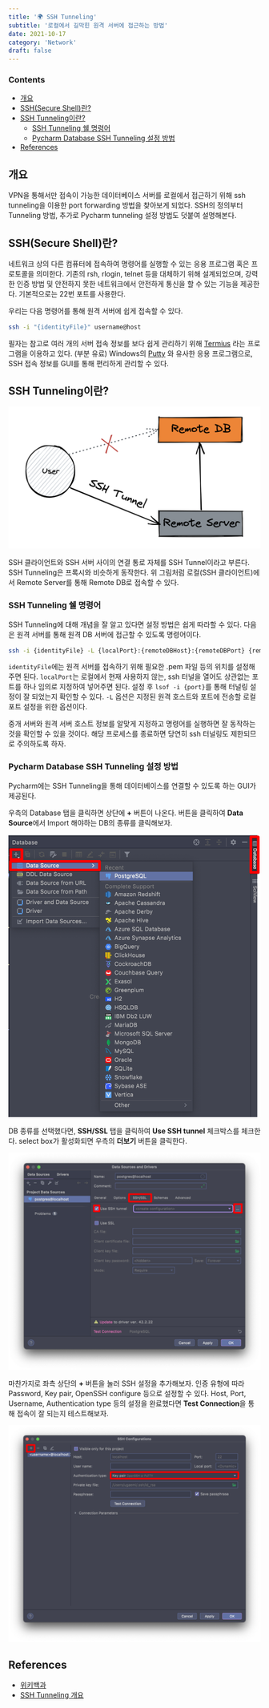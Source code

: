 ```yaml
---
title: '🌍 SSH Tunneling'
subtitle: '로컬에서 길막힌 원격 서버에 접근하는 방법'
date: 2021-10-17
category: 'Network'
draft: false
---
```


### Contents
- [개요](#개요)
- [SSH(Secure Shell)란?](#sshsecure-shell란)
- [SSH Tunneling이란?](#ssh-tunneling이란)
    - [SSH Tunneling 쉘 명령어](#SSH-Tunneling-쉘-명령어)
    - [Pycharm Database SSH Tunneling 설정 방법](#pycharm-database-ssh-tunneling-설정-방법)
- [References](#references)

## 개요

VPN을 통해서만 접속이 가능한 데이터베이스 서버를 로컬에서 접근하기 위해 ssh tunneling을 이용한 port forwarding 방법을 찾아보게 되었다.
SSH의 정의부터 Tunneling 방법, 추가로 Pycharm tunneling 설정 방법도 덧붙여 설명해본다.

## SSH(Secure Shell)란?

네트워크 상의 다른 컴퓨터에 접속하여 명령어를 실행할 수 있는 응용 프로그램 혹은 프로토콜을 의미한다.
기존의 rsh, rlogin, telnet 등을 대체하기 위해 설계되었으며, 강력한 인증 방법 및 안전하지 못한 네트워크에서 안전하게 통신을 할 수 있는 기능을 제공한다.
기본적으로는 22번 포트를 사용한다.

우리는 다음 명령어를 통해 원격 서버에 쉽게 접속할 수 있다.

```bash
ssh -i "{identityFile}" username@host
```

필자는 참고로 여러 개의 서버 접속 정보를 보다 쉽게 관리하기 위해 [Termius](https://termius.com/) 라는 프로그램을 이용하고 있다. (부분 유료)
Windows의 [Putty](https://www.putty.org/) 와 유사한 응용 프로그램으로, SSH 접속 정보를 GUI를 통해 편리하게 관리할 수 있다.

## SSH Tunneling이란?

![SSH Tunneling](images/2021/01.png)

SSH 클라이언트와 SSH 서버 사이의 연결 통로 자체를 SSH Tunnel이라고 부른다.
SSH Tunneling은 프록시와 비슷하게 동작한다.
위 그림처럼 로컬(SSH 클라이언트)에서 Remote Server를 통해 Remote DB로 접속할 수 있다.

### SSH Tunneling 쉘 명령어

SSH Tunneling에 대해 개념을 잘 알고 있다면 설정 방법은 쉽게 따라할 수 있다.
다음은 원격 서버를 통해 원격 DB 서버에 접근할 수 있도록 명령어이다.

```bash
ssh -i {identityFile} -L {localPort}:{remoteDBHost}:{remoteDBPort} {remoteUsername}@{remoteHost}
```

`identityFile`에는 원격 서버를 접속하기 위해 필요한 .pem 파일 등의 위치를 설정해주면 된다.
`localPort`는 로컬에서 현재 사용하지 않는, ssh 터널을 열어도 상관없는 포트를 하나 임의로 지정하여 넣어주면 된다.
설정 후 `lsof -i {port}`를 통해 터널링 설정이 잘 되었는지 확인할 수 있다.
`-L` 옵션은 지정된 원격 호스트와 포트에 전송할 로컬 포트 설정을 위한 옵션이다.

중개 서버와 원격 서버 호스트 정보를 알맞게 지정하고 명령어를 실행하면 잘 동작하는 것을 확인할 수 있을 것이다.
해당 프로세스를 종료하면 당연히 ssh 터널링도 제한되므로 주의하도록 하자.

### Pycharm Database SSH Tunneling 설정 방법

Pycharm에는 SSH Tunneling을 통해 데이터베이스를 연결할 수 있도록 하는 GUI가 제공된다.

우측의 Database 탭을 클릭하면 상단에 **+** 버튼이 나온다.
버튼을 클릭하여 **Data Source**에서 Import 해야하는 DB의 종류를 클릭해보자.

![Pycharm Database](images/2021/02.png)

DB 종류를 선택했다면, **SSH/SSL** 탭을 클릭하여 **Use SSH tunnel** 체크박스를 체크한다.
select box가 활성화되면 우측의 **더보기** 버튼을 클릭한다.

![Pycharm SSH/SSL](images/2021/03.png)

마찬가지로 좌측 상단의 **+** 버튼을 눌러 SSH 설정을 추가해보자.
인증 유형에 따라 Password, Key pair, OpenSSH configure 등으로 설정할 수 있다.
Host, Port, Username, Authentication type 등의 설정을 완료했다면 **Test Connection**을 통해 접속이 잘 되는지 테스트해보자.

![Pycharm SSH Configuration](images/2021/04.png)

## References

- [위키백과](https://en.wikipedia.org/wiki/Secure_Shell)
- [SSH Tunneling 개요](https://storycode.tistory.com/293)
